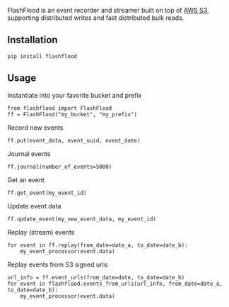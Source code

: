 FlashFlood is an event recorder and streamer built on top of [AWS S3](https://aws.amazon.com/s3/),
supporting distributed writes and fast distributed bulk reads.

## Installation
    pip install flashflood

## Usage
Instantiate into your favorite bucket and prefix
```
from flashflood import FlashFlood
ff = FlashFlood("my_bucket", "my_prefix")
```

Record new events
```
ff.put(event_data, event_uuid, event_date)
```

Journal events
```
ff.journal(number_of_events=5000)
```

Get an event
```
ff.get_event(my_event_id)
```

Update event data
```
ff.update_event(my_new_event_data, my_event_id)
```

Replay (stream) events
```
for event in ff.replay(from_date=date_a, to_date=date_b):
    my_event_processor(event.data)
```

Replay events from S3 signed urls:
```
url_info = ff.event_urls(from_date=date, to_date=date_b)
for event in flashflood.events_from_urls(url_info, from_date=date_a, to_date=date_b):
    my_event_processor(event.data)
```
